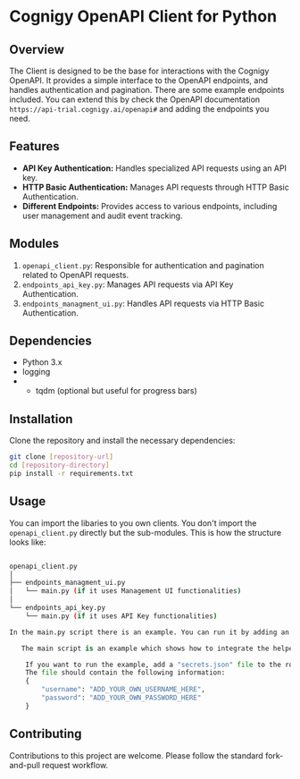 
# Cognigy OpenAPI Client for Python

## Overview

The Client is designed to be the base for interactions with the Cognigy OpenAPI. It provides a simple interface to the OpenAPI endpoints, and handles authentication and pagination.
There are some example endpoints included. You can extend this by check the OpenAPI documentation `https://api-trial.cognigy.ai/openapi#` and adding the endpoints you need.

## Features

- **API Key Authentication:** Handles specialized API requests using an API key.
- **HTTP Basic Authentication:** Manages API requests through HTTP Basic Authentication.
- **Different Endpoints:** Provides access to various endpoints, including user management and audit event tracking.

## Modules

1. `openapi_client.py`: Responsible for authentication and pagination related to OpenAPI requests.
2. `endpoints_api_key.py`: Manages API requests via API Key Authentication.
3. `endpoints_managment_ui.py`: Handles API requests via HTTP Basic Authentication.

## Dependencies

- Python 3.x
- logging
- - tqdm (optional but useful for progress bars)

## Installation

Clone the repository and install the necessary dependencies:

```bash
git clone [repository-url]
cd [repository-directory]
pip install -r requirements.txt
```

## Usage

You can import the libaries to you own clients. You don't import the `openapi_client.py` directly but the sub-modules. This is how the structure looks like:

```bash

openapi_client.py
│
├── endpoints_managment_ui.py
│   └── main.py (if it uses Management UI functionalities)
│
└── endpoints_api_key.py
    └── main.py (if it uses API Key functionalities)

In the main.py script there is an example. You can run it by adding an endpoint url and a secret.json file.
```

```Python
   The main script is an example which shows how to integrate the helper functions into your own code.

    If you want to run the example, add a "secrets.json" file to the root directory of this project.
    The file should contain the following information:
    {
        "username": "ADD_YOUR_OWN_USERNAME_HERE",
        "password": "ADD_YOUR_OWN_PASSWORD_HERE"
    }
```

## Contributing

Contributions to this project are welcome. Please follow the standard fork-and-pull request workflow.
